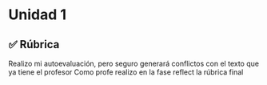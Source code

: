 # Unidad 1

## ✅ Rúbrica

Realizo mi autoevaluación, pero seguro generará conflictos con el texto que ya tiene el profesor
Como profe realizo en la fase reflect la rúbrica final
